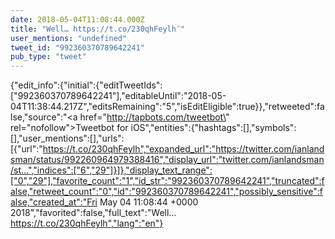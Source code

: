 ```yaml
---
date: 2018-05-04T11:08:44.000Z
title: "Well… https://t.co/230qhFeylh″"
user_mentions: "undefined"
tweet_id: "992360370789642241"
pub_type: "tweet"
---
```

{"edit_info":{"initial":{"editTweetIds":["992360370789642241"],"editableUntil":"2018-05-04T11:38:44.217Z","editsRemaining":"5","isEditEligible":true}},"retweeted":false,"source":"<a href=\"http://tapbots.com/tweetbot\" rel=\"nofollow\">Tweetbot for iΟS</a>","entities":{"hashtags":[],"symbols":[],"user_mentions":[],"urls":[{"url":"https://t.co/230qhFeylh","expanded_url":"https://twitter.com/ianlandsman/status/992260964979388416","display_url":"twitter.com/ianlandsman/st…","indices":["6","29"]}]},"display_text_range":["0","29"],"favorite_count":"1","id_str":"992360370789642241","truncated":false,"retweet_count":"0","id":"992360370789642241","possibly_sensitive":false,"created_at":"Fri May 04 11:08:44 +0000 2018","favorited":false,"full_text":"Well… https://t.co/230qhFeylh","lang":"en"}

